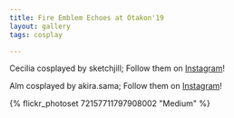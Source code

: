 ```yaml
---
title: Fire Emblem Echoes at Otakon'19
layout: gallery
tags: cosplay

---
```


Cecilia cosplayed by sketchjill; Follow them on [Instagram](https://www.instagram.com/sketchjill)!

Alm cosplayed by akira.sama; Follow them on [Instagram](https://www.instagram.com/akira.sama)!

{% flickr_photoset 72157711797908002 "Medium" %}